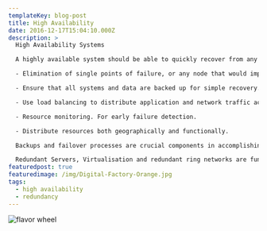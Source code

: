 ```yaml
---
templateKey: blog-post
title: High Availability
date: 2016-12-17T15:04:10.000Z
description: >
  High Availability Systems

  A highly available system should be able to quickly recover from any sort of failure state to minimize interruptions for the end user. Best practice for achieving high availability include:

  -	Elimination of single points of failure, or any node that would impact the system as a whole.

  -	Ensure that all systems and data are backed up for simple recovery.

  -	Use load balancing to distribute application and network traffic across servers or other hardware.

  -	Resource monitoring. For early failure detection.

  -	Distribute resources both geographically and functionally.

  Backups and failover processes are crucial components in accomplishing high availability. 

  Redundant Servers, Virtualisation and redundant ring networks are fundamental requirements to maintaining uptime. Failure of modern PLC’s is rare the control system architecture should take into account downtime required for maintenance and upgrades to the process. A solution employing PLC’s for each manufacturing cell is preferred to a single PLC controlling the whole process.
featuredpost: true
featuredimage: /img/Digital-Factory-Orange.jpg
tags:
  - high availability
  - redundancy
---
```

![flavor wheel]()